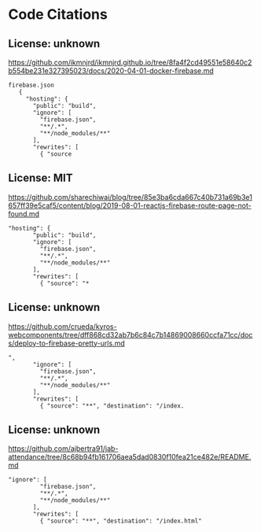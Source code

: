 # Code Citations

## License: unknown
https://github.com/ikmnjrd/ikmnjrd.github.io/tree/8fa4f2cd49551e58640c2b554be231e327395023/docs/2020-04-01-docker-firebase.md

```
firebase.json
   {
     "hosting": {
       "public": "build",
       "ignore": [
         "firebase.json",
         "**/.*",
         "**/node_modules/**"
       ],
       "rewrites": [
         { "source
```


## License: MIT
https://github.com/sharechiwai/blog/tree/85e3ba6cda667c40b731a69b3e1657ff39e5caf5/content/blog/2019-08-01-reactjs-firebase-route-page-not-found.md

```
"hosting": {
       "public": "build",
       "ignore": [
         "firebase.json",
         "**/.*",
         "**/node_modules/**"
       ],
       "rewrites": [
         { "source": "*
```


## License: unknown
https://github.com/crueda/kyros-webcomponents/tree/dff868cd32ab7b6c84c7b14869008660ccfa71cc/docs/deploy-to-firebase-pretty-urls.md

```
",
       "ignore": [
         "firebase.json",
         "**/.*",
         "**/node_modules/**"
       ],
       "rewrites": [
         { "source": "**", "destination": "/index.
```


## License: unknown
https://github.com/ajbertra91/jab-attendance/tree/8c68b94fb161706aea5dad0830f10fea21ce482e/README.md

```
"ignore": [
         "firebase.json",
         "**/.*",
         "**/node_modules/**"
       ],
       "rewrites": [
         { "source": "**", "destination": "/index.html"
```

